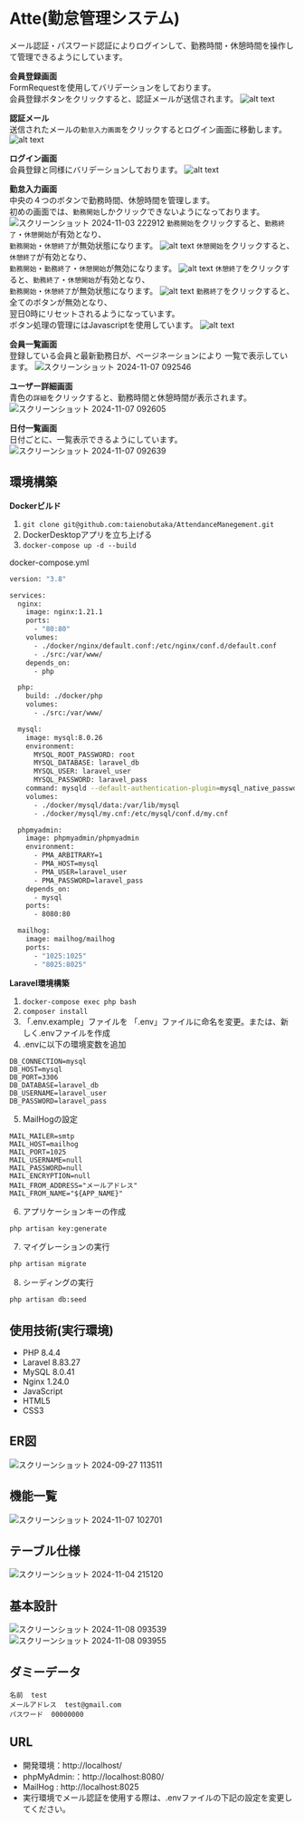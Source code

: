 # Atte(勤怠管理システム)

メール認証・パスワード認証によりログインして、勤務時間・休憩時間を操作して管理できるようにしています。

**会員登録画面**<br />
FormRequestを使用してバリデーションをしております。<br />
会員登録ボタンをクリックすると、認証メールが送信されます。
![alt text](<スクリーンショット 2025-03-12 133614.png>)

**認証メール**<br />
送信されたメールの`勤怠入力画面`をクリックするとログイン画面に移動します。
![alt text](<スクリーンショット 2025-03-12 140903.png>)

**ログイン画面**<br />
会員登録と同様にバリデーションしております。
![alt text](<スクリーンショット 2025-03-12 133632.png>)

**勤怠入力画面**<br />
中央の４つのボタンで勤務時間、休憩時間を管理します。<br />
初めの画面では、`勤務開始`しかクリックできないようになっております。<br />
![スクリーンショット 2024-11-03 222912](https://github.com/user-attachments/assets/ca0aeab2-88d5-4ab8-9fc8-34537c9a5624)
`勤務開始`をクリックすると、`勤務終了`・`休憩開始`が有効となり、<br />
`勤務開始`・`休憩終了`が無効状態になります。
![alt text](<スクリーンショット 2025-03-12 134041.png>)
`休憩開始`をクリックすると、`休憩終了`が有効となり、<br />
`勤務開始`・`勤務終了`・`休憩開始`が無効になります。
![alt text](<スクリーンショット 2025-03-12 134125.png>)
`休憩終了`をクリックすると、`勤務終了`・`休憩開始`が有効となり、<br />
`勤務開始`・`休憩終了`が無効状態になります。
![alt text](<スクリーンショット 2025-03-12 134137.png>)
`勤務終了`をクリックすると、全てのボタンが無効となり、<br />
翌日0時にリセットされるようになっています。<br />
ボタン処理の管理にはJavascriptを使用しています。
![alt text](<スクリーンショット 2025-03-12 134207.png>)

**会員一覧画面**<br />
登録している会員と最新勤務日が、ページネーションにより
一覧で表示しています。
![スクリーンショット 2024-11-07 092546](https://github.com/user-attachments/assets/123d3d2d-a072-438d-b6b1-219e091703c7)

**ユーザー詳細画面**<br />
青色の`詳細`をクリックすると、勤務時間と休憩時間が表示されます。
![スクリーンショット 2024-11-07 092605](https://github.com/user-attachments/assets/760d72e3-f9da-4d64-a5f4-355464723ebe)

**日付一覧画面**<br />
日付ごとに、一覧表示できるようにしています。
![スクリーンショット 2024-11-07 092639](https://github.com/user-attachments/assets/98d8723a-09ab-4488-8e24-79f86ab0e02b)

## 環境構築

**Dockerビルド**
1. `git clone git@github.com:taienobutaka/AttendanceManegement.git`
2. DockerDesktopアプリを立ち上げる
3. `docker-compose up -d --build`

docker-compose.yml

``` bash
version: "3.8"

services:
  nginx:
    image: nginx:1.21.1
    ports:
      - "80:80"
    volumes:
      - ./docker/nginx/default.conf:/etc/nginx/conf.d/default.conf
      - ./src:/var/www/
    depends_on:
      - php

  php:
    build: ./docker/php
    volumes:
      - ./src:/var/www/

  mysql:
    image: mysql:8.0.26
    environment:
      MYSQL_ROOT_PASSWORD: root
      MYSQL_DATABASE: laravel_db
      MYSQL_USER: laravel_user
      MYSQL_PASSWORD: laravel_pass
    command: mysqld --default-authentication-plugin=mysql_native_password
    volumes:
      - ./docker/mysql/data:/var/lib/mysql
      - ./docker/mysql/my.cnf:/etc/mysql/conf.d/my.cnf

  phpmyadmin:
    image: phpmyadmin/phpmyadmin
    environment:
      - PMA_ARBITRARY=1
      - PMA_HOST=mysql
      - PMA_USER=laravel_user
      - PMA_PASSWORD=laravel_pass
    depends_on:
      - mysql
    ports:
      - 8080:80

  mailhog:
    image: mailhog/mailhog
    ports:
      - "1025:1025"
      - "8025:8025"
```
**Laravel環境構築**
1. `docker-compose exec php bash`
2. `composer install`
3. 「.env.example」ファイルを 「.env」ファイルに命名を変更。または、新しく.envファイルを作成
4. .envに以下の環境変数を追加
``` text
DB_CONNECTION=mysql
DB_HOST=mysql
DB_PORT=3306
DB_DATABASE=laravel_db
DB_USERNAME=laravel_user
DB_PASSWORD=laravel_pass
```

5. MailHogの設定
```
MAIL_MAILER=smtp
MAIL_HOST=mailhog
MAIL_PORT=1025
MAIL_USERNAME=null
MAIL_PASSWORD=null
MAIL_ENCRYPTION=null
MAIL_FROM_ADDRESS="メールアドレス"
MAIL_FROM_NAME="${APP_NAME}"
```

6. アプリケーションキーの作成
``` bash
php artisan key:generate
```

7. マイグレーションの実行
``` bash
php artisan migrate
```

8. シーディングの実行
``` bash
php artisan db:seed
```

## 使用技術(実行環境)
- PHP 8.4.4
- Laravel 8.83.27
- MySQL 8.0.41
- Nginx 1.24.0
- JavaScript
- HTML5
- CSS3

## ER図
![スクリーンショット 2024-09-27 113511](https://github.com/user-attachments/assets/9fdbbb6a-0d28-40f2-9a6f-e25c4e64073c)

## 機能一覧
![スクリーンショット 2024-11-07 102701](https://github.com/user-attachments/assets/721acbe9-e691-41f1-9111-9134fe18f1c3)

## テーブル仕様
![スクリーンショット 2024-11-04 215120](https://github.com/user-attachments/assets/aca458f9-1b0e-4e88-9a4b-ef8e0b74ef80)

## 基本設計
![スクリーンショット 2024-11-08 093539](https://github.com/user-attachments/assets/b2122e26-4375-4510-bec8-e8bf0f229041)
![スクリーンショット 2024-11-08 093955](https://github.com/user-attachments/assets/ce485481-ff97-41d2-bd09-6a3874a5f7e1)

## ダミーデータ
```
名前  test
メールアドレス  test@gmail.com
パスワード  00000000
```

## URL
- 開発環境：http://localhost/
- phpMyAdmin:：http://localhost:8080/
- MailHog : http://localhost:8025
- 実行環境でメール認証を使用する際は、.envファイルの下記の設定を変更してください。
